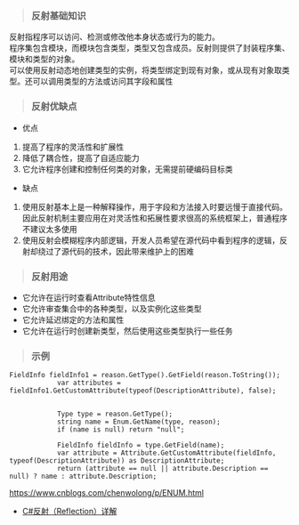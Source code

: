 > ### 反射基础知识

反射指程序可以访问、检测或修改他本身状态或行为的能力。   
程序集包含模块，而模块包含类型，类型又包含成员。反射则提供了封装程序集、模块和类型的对象。   
可以使用反射动态地创建类型的实例，将类型绑定到现有对象，或从现有对象取类型。还可以调用类型的方法或访问其字段和属性

> ### 反射优缺点

* 优点

 1. 提高了程序的灵活性和扩展性
 2. 降低了耦合性，提高了自适应能力
 3. 它允许程序创建和控制任何类的对象，无需提前硬编码目标类
 
* 缺点

 1. 使用反射基本上是一种解释操作，用于字段和方法接入时要远慢于直接代码。因此反射机制主要应用在对灵活性和拓展性要求很高的系统框架上，普通程序不建议太多使用
 2. 使用反射会模糊程序内部逻辑，开发人员希望在源代码中看到程序的逻辑，反射却绕过了源代码的技术，因此带来维护上的困难

> ### 反射用途

* 它允许在运行时查看Attribute特性信息
* 它允许审查集合中的各种类型，以及实例化这些类型
* 它允许延迟绑定的方法和属性
* 它允许在运行时创建新类型，然后使用这些类型执行一些任务

> ### 示例

```
FieldInfo fieldInfo1 = reason.GetType().GetField(reason.ToString());
            var attributes = fieldInfo1.GetCustomAttribute(typeof(DescriptionAttribute), false);
            
            
            Type type = reason.GetType();
            string name = Enum.GetName(type, reason);
            if (name is null) return "null";

            FieldInfo fieldInfo = type.GetField(name);
            var attribute = Attribute.GetCustomAttribute(fieldInfo, typeof(DescriptionAttribute)) as DescriptionAttribute;
            return (attribute == null || attribute.Description == null) ? name : attribute.Description;
```

https://www.cnblogs.com/chenwolong/p/ENUM.html
* [C#反射（Reflection）详解](https://www.jianshu.com/p/442f52a10b08)